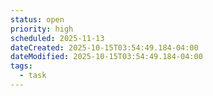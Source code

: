 ```yaml
---
status: open
priority: high
scheduled: 2025-11-13
dateCreated: 2025-10-15T03:54:49.184-04:00
dateModified: 2025-10-15T03:54:49.184-04:00
tags:
  - task
---
```


